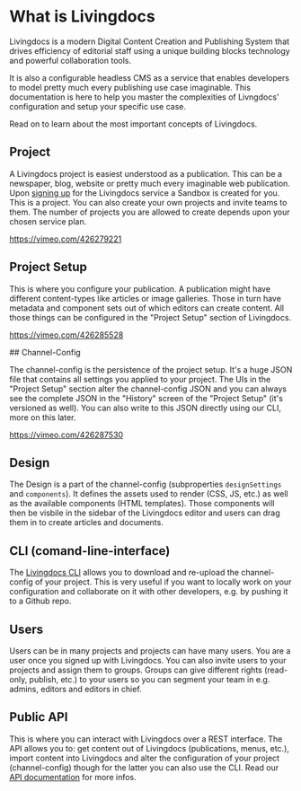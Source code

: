 # What is Livingdocs

Livingdocs is a modern Digital Content Creation and Publishing System that drives efficiency of editorial staff using a unique building blocks technology and powerful collaboration tools.

It is also a configurable headless CMS as a service that enables developers to model pretty much every publishing use case imaginable. 
This documentation is here to help you master the complexities of Livngdocs' configuration and setup your specific use case.

Read on to learn about the most important concepts of Livingdocs.

## Project

A Livingdocs project is easiest understood as a publication. This can be a newspaper, blog, website or pretty much every imaginable web publication. Upon [signing up](https://edit.livingdocs.io) for the Livingdocs service a Sandbox is created for you. This is a project. You can also create your own projects and invite teams to them. The number of projects you are allowed to create depends upon your chosen service plan.

https://vimeo.com/426279221

## Project Setup

This is where you configure your publication. A publication might have different content-types like articles or image galleries. Those in turn have metadata and component sets out of which editors can create content. All those things can be configured in the "Project Setup" section of Livingdocs.

https://vimeo.com/426285528

## Channel-Config

The channel-config is the persistence of the project setup. It's a huge JSON file that contains all settings you applied to your project. The UIs in the "Project Setup" section alter the channel-config JSON and you can always see the complete JSON in the "History" screen of the "Project Setup" (it's versioned as well). You can also write to this JSON directly using our CLI, more on this later.

https://vimeo.com/426287530

## Design

The Design is a part of the channel-config (subproperties `designSettings` and `components`). It defines the assets used to render (CSS, JS, etc.) as well as the available components (HTML templates). Those components will then be visbile in the sidebar of the Livingdocs editor and users can drag them in to create articles and documents.

## CLI (comand-line-interface)

The [Livingdocs CLI](https://github.com/livingdocsIO/livingdocs-cli) allows you to download and re-upload the channel-config of your project. This is very useful if you want to locally work on your configuration and collaborate on it with other developers, e.g. by pushing it to a Github repo.

## Users

Users can be in many projects and projects can have many users. You are a user once you signed up with Livingdocs. You can also invite users to your projects and assign them to groups. Groups can give different rights (read-only, publish, etc.) to your users so you can segment your team in e.g. admins, editors and editors in chief.
  
## Public API

This is where you can interact with Livingdocs over a REST interface. The API allows you to: get content out of Livingdocs (publications, menus, etc.), import content into Livingdocs and alter the configuration of your project (channel-config) though for the latter you can also use the CLI. Read our [API documentation](https://edit.livingdocs.io/public-api) for more infos.
